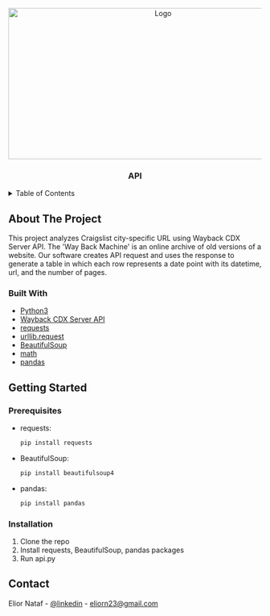 <!-- PROJECT LOGO -->
<br />
<div align="center">
  <a href="https://github.com/github_username/repo_name">
    <img src="https://media.sproutsocial.com/uploads/2015/04/What-is-an-API.png" alt="Logo" width="600" height="300">
  </a>
  
<h3 align="center">API</h3>
  <p align="center">
  </p>
</div>



<!-- TABLE OF CONTENTS -->
<details>
  <summary>Table of Contents</summary>
  <ol>
    <li>
      <a href="#about-the-project">About The Project</a>
      <ul>
        <li><a href="#built-with">Built With</a></li>
      </ul>
    </li>
    <li>
      <a href="#getting-started">Getting Started</a>
      <ul>
        <li><a href="#prerequisites">Prerequisites</a></li>
        <li><a href="#installation">Installation</a></li>
      </ul>
    </li>
    <li><a href="#contact">Contact</a></li>
  </ol>
</details>



<!-- ABOUT THE PROJECT -->
## About The Project

This project analyzes Craigslist city-specific URL using Wayback CDX Server API. The 'Way Back Machine' is an online archive of old versions of a website. Our software creates API request and uses the response to generate a table in which each row represents a date point with its datetime, url, and the number of pages.

### Built With

* [Python3](https://www.python.org/)
* [Wayback CDX Server API](https://github.com/internetarchive/wayback/tree/master/wayback-cdx-server)
* [requests](https://pypi.org/project/requests/)
* [urllib.request](https://docs.python.org/3/library/urllib.request.html)
* [BeautifulSoup](https://pypi.org/project/beautifulsoup4/)
* [math](https://docs.python.org/3/library/math.html)
* [pandas](https://pypi.org/project/pandas/)


<!-- GETTING STARTED -->
## Getting Started

### Prerequisites

* requests:
  ```sh
  pip install requests
  ```

* BeautifulSoup:
  ```sh
  pip install beautifulsoup4
  ```

* pandas:
  ```sh
  pip install pandas
  ```

### Installation
   
1. Clone the repo
2. Install requests, BeautifulSoup, pandas packages
3. Run api.py
  
  
<!-- CONTACT -->
## Contact

Elior Nataf - [@linkedin](https://www.linkedin.com/in/elior) - eliorn23@gmail.com

